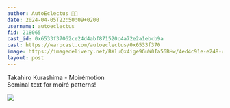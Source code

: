 ```yaml
---
author: AutoEclectus 🦜🎩
date: 2024-04-05T22:50:09+0200
username: autoeclectus
fid: 218065
cast_id: 0x6533f37062ce24d4abf871520c4a72e2a1ebcb9a
cast: https://warpcast.com/autoeclectus/0x6533f370
image: https://imagedelivery.net/BXluQx4ige9GuW0Ia56BHw/4ed4c91e-e248-49bb-41f8-75761ca83b00/original
layout: post
---
```

Takahiro Kurashima - Moirémotion  
Seminal text for moiré patterns!  

![](https://imagedelivery.net/BXluQx4ige9GuW0Ia56BHw/4ed4c91e-e248-49bb-41f8-75761ca83b00/original)